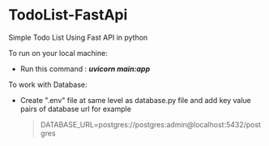 # TodoList-FastApi
Simple Todo List Using Fast API in python


To run on your local machine:
  - Run this command : **_uvicorn main:app_**

To work with Database:
  - Create ".env" file at same level as database.py file and add key value pairs of database url for example
    >DATABASE_URL=postgres://postgres:admin@localhost:5432/postgres
    

